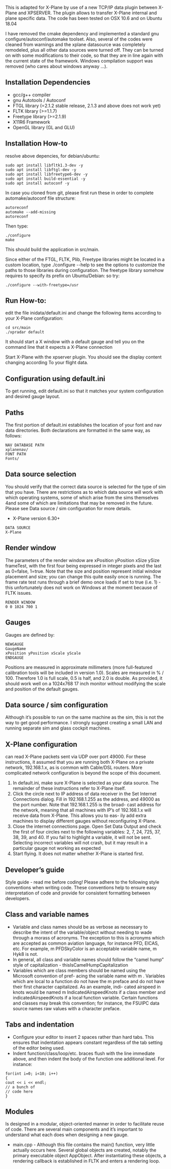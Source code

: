 This is adapted for X-Plane by use of a new TCP/IP data plugin between X-Plane
and XPSERVER. The plugin allows to transfer X-Plane internal and plane
specific data. The code has been tested on OSX 10.6 and on Ubuntu 18.04

I have removed the cmake dependency and implemented a standard gnu configure/autoconf/automake toolset.
Also, several of the codes were cleaned from warnings and the xplane datasource was completely remodeled,
plus all other data sources were turned off. They can be turned on with some modifications to their code,
so that they are in line again with the current state of the framework. Windows compilation support
was removed (who cares about windows anyway ...).

## Installation Dependencies

* gcc/g++ compiler
* gnu Autotools / Autoconf
* FTGL library (=2.1.2 stable release, 2.1.3 and above does not work yet)
* FLTK library (>=1.1.7)
* Freetype library (>=2.1.9)
* X11R6 Framework
* OpenGL library (GL and GLU)

## Installation How-to

resolve above depencies, for debian/ubuntu:

```
sudo apt install libfltk1.3-dev -y
sudo apt install libftgl-dev -y
sudo apt install libfreetype6-dev -y
sudo apt install build-essential -y
sudo apt install autoconf -y
```

In case you cloned from git, please first run these in order to complete automake/autoconf file structure:

```
autoreconf
automake --add-missing
autoreconf
```

Then type:

```
./configure 
make
```

This should build the application in src/main.

Since either of the FTGL, FLTK, Plib, Freetype libraries might be located in a custom location, type ./configure --help
to see the options to customize the paths to those libraries during configuration. The freetype library somehow requires
to specify its prefix on Ubuntu/Debian: so try:

```
./configure --with-freetype=/usr
```

## Run How-to:

edit the file inidata/default.ini and change the following items according to your X-Plane configuration:

```
cd src/main
./xpradar default
```

It should start a X window with a default gauge and tell you on the command line that it expects a X-Plane connection

Start X-Plane with the xpserver plugin. You should see the display content changing according
To your flight data.

## Configuration using default.ini

To get running, edit default.ini so that it matches your system
configuration and desired gauge layout.

## Paths
The first portion of default.ini establishes the location of your font and
nav data directories. Both declarations are formatted in the same way, as
follows:

```
NAV DATABASE PATH
xplanenav/
FONT PATH
Fonts/
```

## Data source selection
You should verify that the correct data source is selected for the type of
sim that you have. There are restrictions as to which data source will work
with which operating systems, some of which arise from the sims themselves
4and some of which are limitations that may be removed in the
future. Please see Data source / sim configuration for more details.

* X-Plane version 6.30+

```
DATA SOURCE
X-Plane
```

## Render window
The parameters of the render window are xPosition yPosition xSize
ySize frameTest, with the first four being expressed in integer pixels and
the last as 0=false, 1=true. Note that the size and position represent initial
window placement and size; you can change this quite easily once
is running. The frame rate test runs through a brief demo once
loads if set to true (i.e. 1) - this unfortunately does not work on Windows
at the moment because of FLTK issues.

```
RENDER WINDOW
0 0 1024 700 1
```

## Gauges
Gauges are defined by:

```
NEWGAUGE
GaugeName
xPosition yPosition xScale yScale
ENDGAUGE
```

Positions are measured in approximate millimeters (more full-featured
calibration tools will be included in version 1.0). Scales are
measured in % / 100. Therefore 1.0 is full scale, 0.5 is half, and 2.0 is
double. As provided, it should work well on a 1024x768 17 inch
monitor without modifying the scale and position of the default gauges.

## Data source / sim configuration
Although it’s possible to run on the same machine as the sim, this
is not the way to get good performance. I strongly suggest creating a small
LAN and running separate sim and glass cockpit machines.

## X-Plane configuration
can read X-Plane packets sent via UDP over port 49000. For these
instructions, it assumed that you are running both X-Plane on
a private network, 192.168.1.x, as is common with Cable/DSL routers. More
complicated network configuration is beyond the scope of this document.

1. In default.ini, make sure X-Plane is selected as your data source.
The remainder of these instructions refer to X-Plane itself.
2. Click the circle next to IP address of data receiver in the Set
Internet Connections dialog. Fill in 192.168.1.255 as the address,
and 49000 as the port number. Note that 192.168.1.255 is the broad-
cast address for the network, meaning that all machines with IP’s of
192.168.1.x will receive data from X-Plane. This allows you to eas-
ily add extra machines to display different gauges without
reconfiguring X-Plane.
3. Close the internet connections page. Open Set Data Output and
check the first of four circles next to the following variables: 2, 7, 24,
725, 37, 38, 39, and 40. If you fail to highlight a variable, it will not be
sent. Selecting incorrect variables will not crash,
but it may result in a particular gauge not working as expected
4. Start flying. It does not matter whether X-Plane is started
first.

## Developer’s guide

Style guide - read me before coding!
Please adhere to the following style conventions when writing code. These conventions
help to ensure easy interpretation of code and provide for consistent formatting between
developers.

## Class and variable names

* Variable and class names should be as verbose as necessary to describe the intent of the
variable/object without needing to wade through a morass of acronyms. The exception to
this is acronyms which are accepted as common aviation language, for instance PFD, EICAS,
etc. For example, m PFDSkyColor is an acceptable variable name, m Hyk8 is not.
* In general, all class and variable names should follow the “camel hump” style of capitalization - thisIsCamelHumpCapitalization
* Variables which are class members should be named using the Microsoft convention of pref-
acing the variable name with m . Variables which are local to a function do not have
the m preface and do not have their first character capitalized. As an example, indi-
cated airspeed in knots would be named m IndicatedAirspeedKnots if a class member and
indicatedAirspeedKnots if a local function variable. Certain functions and classes may
break this convention; for instance, the FSUIPC data source names raw values with a
character preface.

## Tabs and indentation

* Configure your editor to insert 2 spaces rather than hard tabs. This ensures that indentation
appears constant regardless of the tab setting of the editor being used.
* Indent function/class/loop/etc. braces flush with the line immediate above, and then indent
the body of the function one additional level. For instance:

```
for(int i=0; i<10; i++)
{
cout << i << endl;
// a bunch of
// code here
}
```

## Modules

Is designed in a modular, object-oriented manner in order to facilitate reuse of code.
There are several main components and it’s important to understand what each does
when designing a new gauge.

* main.cpp - Although this file contains the main() function, very little actually occurs here.
Several global objects are created, notably the primary executable object AppObject.
After instantiating these objects, a rendering callback is established in FLTK and
enters a rendering loop.
